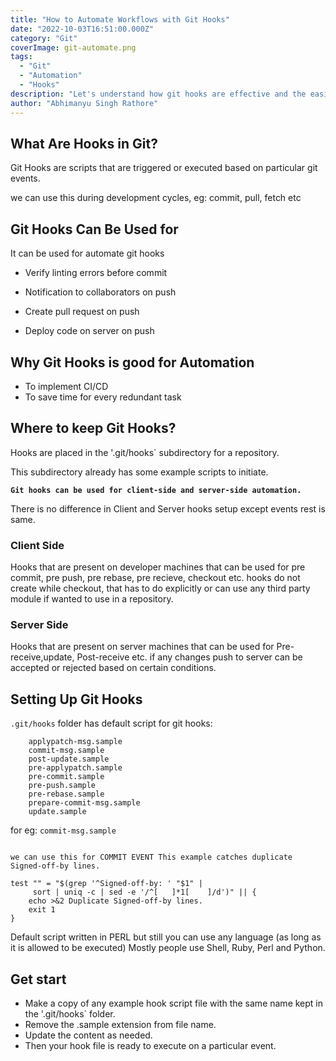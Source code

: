 ```yaml
---
title: "How to Automate Workflows with Git Hooks"
date: "2022-10-03T16:51:00.000Z"
category: "Git"
coverImage: git-automate.png
tags:
  - "Git"
  - "Automation"
  - "Hooks"
description: "Let's understand how git hooks are effective and the easiest way to automate actions in git scope."
author: "Abhimanyu Singh Rathore"
---
```



## **What Are Hooks in Git?**

Git Hooks are scripts that are triggered or executed based on particular git events.

we can use this during development cycles, eg: commit, pull, fetch etc


## **Git Hooks Can Be Used for**

It can be used for automate git hooks

- Verify linting errors before commit

- Notification to collaborators on push

- Create pull request on push  

- Deploy code on server on push

## **Why Git Hooks is good for Automation**

- To implement CI/CD
- To save time for every redundant task

## **Where to keep Git Hooks?**

Hooks are placed in the '.git/hooks` subdirectory for a repository.

This subdirectory already has some example scripts to initiate.




**`Git hooks can be used for client-side and server-side automation.`**

There is no difference in Client and Server hooks setup except events rest is same.

### **Client Side**

Hooks that are present on developer machines that can be used for pre commit, pre push, pre rebase, pre recieve, checkout etc.
hooks do not create while checkout, that has to do explicitly or can use any third party module if wanted to use in a repository.


### **Server Side**
 
Hooks that are present on server machines that can be used for Pre-receive,update, Post-receive etc.
if any changes push to server can be accepted or rejected based on certain conditions.

## **Setting Up Git Hooks**

`.git/hooks` folder has default script for git hooks:

```
    applypatch-msg.sample
    commit-msg.sample
    post-update.sample
    pre-applypatch.sample
    pre-commit.sample
    pre-push.sample
    pre-rebase.sample
    prepare-commit-msg.sample
    update.sample
```

for eg: `commit-msg.sample`
```

we can use this for COMMIT EVENT This example catches duplicate Signed-off-by lines.

test "" = "$(grep '^Signed-off-by: ' "$1" |
	 sort | uniq -c | sed -e '/^[ 	]*1[ 	]/d')" || {
	echo >&2 Duplicate Signed-off-by lines.
	exit 1
}
```

Default script written in PERL but still you can use any language (as long as it is allowed to be executed)
Mostly people use  Shell, Ruby, Perl and Python. 


## **Get start**

- Make a copy of any example hook script file with the same name kept in the '.git/hooks` folder.
- Remove the .sample extension from file name.
- Update the content as needed.
- Then your hook file is ready to execute on a particular event.